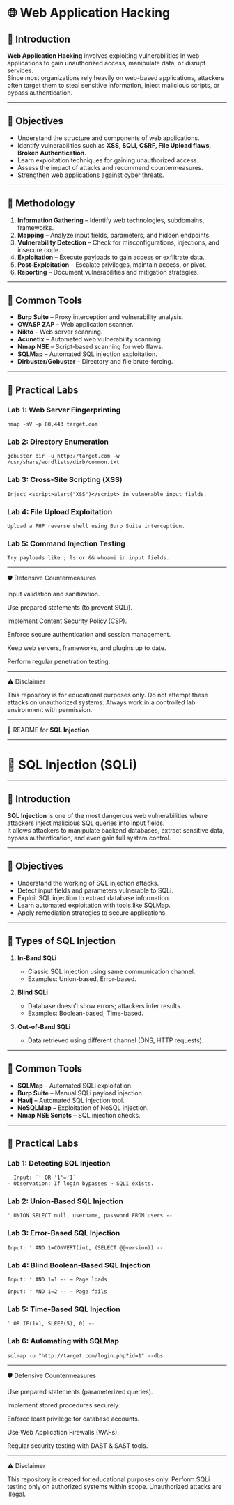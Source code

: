 # 🌐 Web Application Hacking

## 📌 Introduction
**Web Application Hacking** involves exploiting vulnerabilities in web applications to gain unauthorized access, manipulate data, or disrupt services.  
Since most organizations rely heavily on web-based applications, attackers often target them to steal sensitive information, inject malicious scripts, or bypass authentication.

---

## 🎯 Objectives
- Understand the structure and components of web applications.  
- Identify vulnerabilities such as **XSS, SQLi, CSRF, File Upload flaws, Broken Authentication**.  
- Learn exploitation techniques for gaining unauthorized access.  
- Assess the impact of attacks and recommend countermeasures.  
- Strengthen web applications against cyber threats.  

---

## 📂 Methodology
1. **Information Gathering** – Identify web technologies, subdomains, frameworks.  
2. **Mapping** – Analyze input fields, parameters, and hidden endpoints.  
3. **Vulnerability Detection** – Check for misconfigurations, injections, and insecure code.  
4. **Exploitation** – Execute payloads to gain access or exfiltrate data.  
5. **Post-Exploitation** – Escalate privileges, maintain access, or pivot.  
6. **Reporting** – Document vulnerabilities and mitigation strategies.  

---

## 🧰 Common Tools
- **Burp Suite** – Proxy interception and vulnerability analysis.  
- **OWASP ZAP** – Web application scanner.  
- **Nikto** – Web server scanning.  
- **Acunetix** – Automated web vulnerability scanning.  
- **Nmap NSE** – Script-based scanning for web flaws.  
- **SQLMap** – Automated SQL injection exploitation.  
- **Dirbuster/Gobuster** – Directory and file brute-forcing.  

---

## 🧪 Practical Labs
### Lab 1: Web Server Fingerprinting
 
    nmap -sV -p 80,443 target.com

### Lab 2: Directory Enumeration

    gobuster dir -u http://target.com -w /usr/share/wordlists/dirb/common.txt

### Lab 3: Cross-Site Scripting (XSS)

    Inject <script>alert("XSS")</script> in vulnerable input fields.

### Lab 4: File Upload Exploitation

    Upload a PHP reverse shell using Burp Suite interception.

### Lab 5: Command Injection Testing

    Try payloads like ; ls or && whoami in input fields.

--- 

🛡️ Defensive Countermeasures

Input validation and sanitization.

Use prepared statements (to prevent SQLi).

Implement Content Security Policy (CSP).

Enforce secure authentication and session management.

Keep web servers, frameworks, and plugins up to date.

Perform regular penetration testing.

---

⚠️ Disclaimer

This repository is for educational purposes only.
Do not attempt these attacks on unauthorized systems. Always work in a controlled lab environment with permission.

---

 📄 README for **SQL Injection**  

---

# 💉 SQL Injection (SQLi)
---
## 📌 Introduction
**SQL Injection** is one of the most dangerous web vulnerabilities where attackers inject malicious SQL queries into input fields.  
It allows attackers to manipulate backend databases, extract sensitive data, bypass authentication, and even gain full system control.

---

## 🎯 Objectives
- Understand the working of SQL injection attacks.  
- Detect input fields and parameters vulnerable to SQLi.  
- Exploit SQL injection to extract database information.  
- Learn automated exploitation with tools like SQLMap.  
- Apply remediation strategies to secure applications.  

---

## 📂 Types of SQL Injection
1. **In-Band SQLi**
   - Classic SQL injection using same communication channel.  
   - Examples: Union-based, Error-based.  

2. **Blind SQLi**
   - Database doesn’t show errors; attackers infer results.  
   - Examples: Boolean-based, Time-based.  

3. **Out-of-Band SQLi**
   - Data retrieved using different channel (DNS, HTTP requests).  

---

## 🧰 Common Tools
- **SQLMap** – Automated SQLi exploitation.  
- **Burp Suite** – Manual SQLi payload injection.  
- **Havij** – Automated SQL injection tool.  
- **NoSQLMap** – Exploitation of NoSQL injection.  
- **Nmap NSE Scripts** – SQL injection checks.  

---

## 🧪 Practical Labs
### Lab 1: Detecting SQL Injection
   
    - Input: `' OR '1'='1`  
    - Observation: If login bypasses → SQLi exists.  

### Lab 2: Union-Based SQL Injection

    ' UNION SELECT null, username, password FROM users --

### Lab 3: Error-Based SQL Injection

    Input: ' AND 1=CONVERT(int, (SELECT @@version)) --

### Lab 4: Blind Boolean-Based SQL Injection

    Input: ' AND 1=1 -- → Page loads

    Input: ' AND 1=2 -- → Page fails

### Lab 5: Time-Based SQL Injection

    ' OR IF(1=1, SLEEP(5), 0) --

### Lab 6: Automating with SQLMap

    sqlmap -u "http://target.com/login.php?id=1" --dbs

---

🛡️ Defensive Countermeasures

Use prepared statements (parameterized queries).

Implement stored procedures securely.

Enforce least privilege for database accounts.

Use Web Application Firewalls (WAFs).

Regular security testing with DAST & SAST tools.

---

⚠️ Disclaimer

This repository is created for educational purposes only.
Perform SQLi testing only on authorized systems within scope. Unauthorized attacks are illegal.
